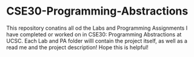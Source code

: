 # CSE30-Programming-Abstractions
This repository conatins all od the Labs and Programming Assignments I have completed or worked on in CSE30: Programming Abstractions at UCSC. Each Lab and PA folder willl contain the project itself, as well as a read me and the project description!
Hope this is helpful!
